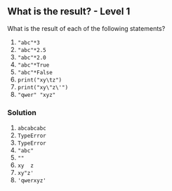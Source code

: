 ## What is the result? - Level 1

What is the result of each of the following statements?

1. `"abc"*3`
2. `"abc"*2.5`
3. `"abc"*2.0`
4. `"abc"*True`
5. `"abc"*False`
6. `print("xy\tz")`
7. `print("xy\"z\'")`
8. `"qwer" "xyz"`

### Solution

1. `abcabcabc`
2. `TypeError`
3. `TypeError`
4. `"abc"`
5. `""`
6. `xy	z`
7. `xy"z'`
8. `'qwerxyz'`
